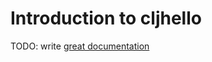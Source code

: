# Introduction to cljhello

TODO: write [great documentation](http://jacobian.org/writing/what-to-write/)

